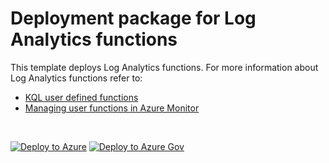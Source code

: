 # Deployment package for Log Analytics functions

This template deploys Log Analytics functions. For more information about Log Analytics functions refer to:

- [KQL user defined functions](https://docs.microsoft.com/azure/data-explorer/kusto/query/functions/user-defined-functions)
- [Managing user functions in Azure Monitor](https://docs.microsoft.com/azure/azure-monitor/logs/functions)

<br/>

[![Deploy to Azure](https://aka.ms/deploytoazurebutton)](https://portal.azure.com/#create/Microsoft.Template/uri/{uri}%2FFullDeployment.json) [![Deploy to Azure Gov](https://aka.ms/deploytoazuregovbutton)](https://portal.azure.us/#create/Microsoft.Template/uri/{uri}%2FFullDeployment.json)
